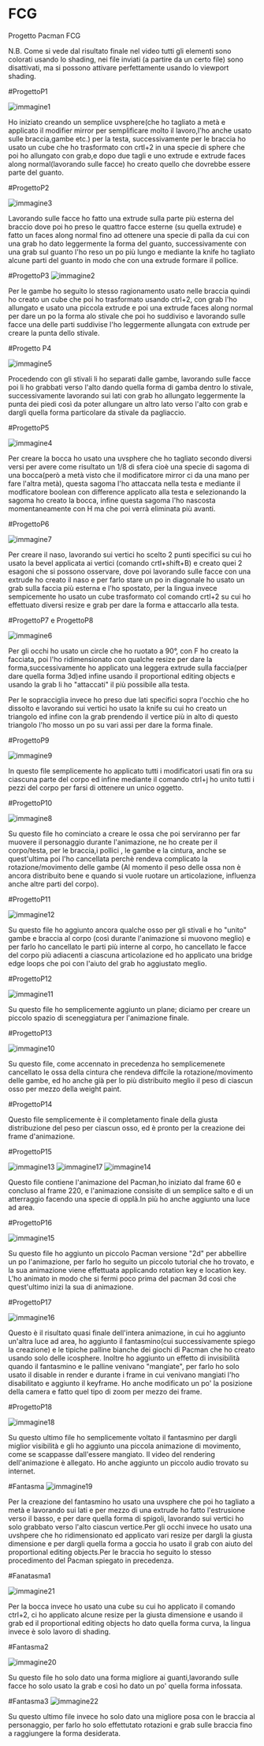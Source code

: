 # FCG
Progetto Pacman FCG

N.B. Come si vede dal risultato finale nel video tutti gli elementi sono colorati usando lo shading, nei file inviati (a partire da un certo file) sono disattivati, ma si possono attivare perfettamente usando lo viewport shading.

#ProgettoP1

![immagine1](https://github.com/user-attachments/assets/fda84b3b-e409-46dc-b7fe-fcaddf2caeed)

Ho iniziato creando un semplice uvsphere(che ho tagliato a metà e applicato il modifier mirror per semplificare molto il lavoro,l'ho anche usato sulle braccia,gambe etc.) per la testa, successivamente per le braccia ho usato un cube che ho trasformato con crtl+2 in una specie di sphere che poi ho allungato con grab,e dopo due tagli e uno extrude e extrude faces along normal(lavorando sulle facce) ho creato quello che dovrebbe essere parte del guanto.

#ProgettoP2


![immagine3](https://github.com/user-attachments/assets/17a0cb00-392c-4729-bc34-b84c35932b09)

Lavorando sulle facce ho fatto una extrude sulla parte più esterna del braccio dove poi ho preso le quattro facce esterne (su quella extrude) e fatto un faces along normal fino ad ottenere una specie di palla da cui con una grab ho dato leggermente la forma del guanto, successivamente con una grab sul guanto l'ho reso un po più lungo e mediante la knife ho tagliato alcune parti del guanto in modo che con una extrude formare il pollice.

#ProgettoP3
![immagine2](https://github.com/user-attachments/assets/acedbce8-a256-47a7-8c94-ed50752e4975)


Per le gambe ho seguito lo stesso ragionamento usato nelle braccia quindi ho creato un cube che poi ho trasformato usando ctrl+2, con grab l'ho allungato e usato una piccola extrude e poi una extrude faces along normal per dare un po la forma alo stivale che poi ho suddiviso e lavorando sulle facce una delle parti suddivise l'ho leggermente allungata con extrude per creare la punta dello stivale. 

#Progetto P4

![immagine5](https://github.com/user-attachments/assets/e4271b1a-87f1-4e54-aa78-34aa4611c63d)


Procedendo con gli stivali li ho separati dalle gambe, lavorando sulle facce poi li ho grabbati verso l'alto dando quella forma di gamba dentro lo stivale, successivamente lavorando sui lati con grab ho allungato leggermente la punta dei piedi così da poter allungare un altro lato verso l'alto con grab e dargli quella forma particolare da stivale da pagliaccio.

#ProgettoP5

![immagine4](https://github.com/user-attachments/assets/a42ae0e3-0b1c-4f73-94f7-d5052b575548)


Per creare la bocca ho usato una uvsphere che ho tagliato secondo diversi versi per avere come risultato un 1/8 di sfera cioè una specie di sagoma di una bocca(però a metà visto che il modificatore mirror ci da una mano per fare l'altra metà), questa sagoma l'ho attaccata nella testa e mediante il modficatore boolean con difference applicato alla testa e selezionando la sagoma ho creato la bocca, infine questa sagoma l'ho nascosta momentaneamente con H ma che poi verrà eliminata più avanti.

#ProgettoP6

![immagine7](https://github.com/user-attachments/assets/cbb3d322-abcd-4300-b5e4-d55d30e5436b)


Per creare il naso, lavorando sui vertici ho scelto 2 punti specifici su cui ho usato la bevel applicata ai vertici (comando crtl+shift+B) e creato quei 2 esagoni che si possono osservare, dove poi lavorando sulle facce con una extrude ho creato il naso e per farlo stare un po in diagonale ho usato un grab sulla faccia più esterna e l'ho spostato, per la lingua invece sempicemente ho usato un cube trasformato col comando crtl+2 su cui ho effettuato diversi resize e grab per dare la forma e attaccarlo alla testa.

#ProgettoP7 e ProgettoP8

![immagine6](https://github.com/user-attachments/assets/4fff2441-d024-46c5-8950-67dd0fa31223)

Per gli occhi ho usato un circle che ho ruotato a 90°, con F ho creato la facciata, poi l'ho ridimensionato con qualche resize per dare la forma,successivamente ho applicato una leggera extrude sulla faccia(per dare quella forma 3d)ed infine usando il proportional editing objects e usando la grab li ho "attaccati" il più possibile alla testa.


 Per le sopracciglia invece ho preso due lati specifici sopra l'occhio che ho dissolto e lavorando sui vertici ho usato la knife su cui ho creato un triangolo ed infine con la grab prendendo il vertice più in alto di questo triangolo l'ho mosso un po su vari assi per dare la forma finale.

#ProgettoP9

![immagine9](https://github.com/user-attachments/assets/505057e1-e7df-4a61-a2f4-bcc04e89166c)

In questo file semplicemente ho applicato tutti i modificatori usati fin ora su ciascuna parte del corpo ed infine mediante il comando ctrl+j ho unito tutti i pezzi del corpo per farsi di ottenere un unico oggetto.

#ProgettoP10

![immagine8](https://github.com/user-attachments/assets/b09f4da3-8ac6-4f99-b4f8-4ad4482b2c4a)

Su questo file ho cominciato a creare le ossa che poi serviranno per far muovere il personaggio durante l'animazione, ne ho create per il corpo/testa, per le braccia,i pollici , le gambe e la cintura, anche se quest'ultima poi l'ho cancellata perchè rendeva complicato la rotazione/movimento delle gambe (Al momento il peso delle ossa non è ancora distribuito bene e quando si vuole ruotare un articolazione, influenza anche altre parti del corpo).

#ProgettoP11

![immagine12](https://github.com/user-attachments/assets/ee2b7538-ae74-49ce-9449-070af8408317)

Su questo file ho aggiunto ancora qualche osso per gli stivali e ho "unito" gambe e braccia al corpo (così durante l'animazione si muovono meglio) e per farlo ho cancellato le parti più interne al corpo, ho cancellato le facce del corpo più adiacenti a ciascuna articolazione ed ho applicato una bridge edge loops che poi con l'aiuto del grab ho aggiustato meglio.

#ProgettoP12

![immagine11](https://github.com/user-attachments/assets/42131c4d-7202-457d-8440-157c9a60dd57)


Su questo file ho semplicemente aggiunto un plane; diciamo per creare un piccolo spazio di sceneggiatura per l'animazione finale.

#ProgettoP13

![immagine10](https://github.com/user-attachments/assets/b1723fcc-4390-4ec5-9368-394c0a4aa43c)

Su questo file, come accennato in precedenza ho semplicemenete cancellato le ossa della cintura che rendeva diffcile la rotazione/movimento delle gambe, ed ho anche già per lo più distribuito meglio il peso di ciascun osso per mezzo della weight paint.

#ProgettoP14


Questo file semplicemente è il completamento finale della giusta distribuzione del peso per ciascun osso, ed è pronto per la creazione dei frame d'animazione.

#ProgettoP15

![immagine13](https://github.com/user-attachments/assets/38ff08a8-5e1f-4cb8-85a3-1e2ddfdfd0d4)
![immagine17](https://github.com/user-attachments/assets/7f3b42fe-d2a1-4ac3-b4d4-59e9141b0b58)
![immagine14](https://github.com/user-attachments/assets/4e16decc-8f98-4a7c-b0e4-7c44d01730d9)


Questo file contiene l'animazione del Pacman,ho iniziato dal frame 60 e concluso al frame 220, e l'animazione consisite di un semplice salto e di un atterraggio facendo una specie di opplà.In più ho anche aggiunto una luce ad area.

#ProgettoP16

![immagine15](https://github.com/user-attachments/assets/28079792-3a0c-4b2b-9a3f-8a0f491cc1ed)


Su questo file ho aggiunto un piccolo Pacman versione "2d" per abbellire un po l'animazione, per farlo ho seguito un piccolo tutorial che ho trovato, e la sua animazione viene effettuata applicando rotation key e location key. L'ho animato in modo che si fermi poco prima del pacman 3d così che quest'ultimo inizi la sua di animazione.

#ProgettoP17

![immagine16](https://github.com/user-attachments/assets/c84424ec-23e3-42c1-a8ae-b228cd60f394)

Questo è il risultato quasi finale dell'intera animazione, in cui ho aggiunto un'altra luce ad area, ho aggiunto il fantasmino(cui successivamente spiego la creazione) e le tipiche palline bianche dei giochi di Pacman che ho creato usando solo delle icosphere. Inoltre ho aggiunto un effetto di invisibilità quando il fantasmino e le palline venivano "mangiate", per farlo ho solo usato il disable in render e durante i frame in cui venivano mangiati l'ho disabilitato e aggiunto il keyframe. Ho anche modificato un po' la posizione della camera e fatto quel tipo di zoom per mezzo dei frame.

#ProgettoP18

![immagine18](https://github.com/user-attachments/assets/f9a853e3-410e-452c-9de5-90dfa2aa182c)

Su questo ultimo file ho semplicemente voltato il fantasmino per dargli miglior visibilità e gli ho aggiunto una piccola animazione di movimento, come se scappasse dall'essere mangiato.
Il video del rendering dell'animazione è allegato. Ho anche aggiunto un piccolo audio trovato su internet.

#Fantasma
![immagine19](https://github.com/user-attachments/assets/da8f9763-2828-4a21-91bf-3f03b4efb84a)

Per la creazione del fantasmino ho usato una uvsphere che poi ho tagliato a metà e lavorando sui lati e per mezzo di una extrude ho fatto l'estrusione verso il basso, e per dare quella forma di spigoli, lavorando sui vertici ho solo grabbato verso l'alto ciascun vertice.Per gli occhi invece ho usato una uvshpere che ho ridimensionato ed applicato vari resize per dargli la giusta dimensione e per dargli quella forma a goccia ho usato il grab con aiuto del proportional editing objects.Per le braccia ho seguito lo stesso procedimento del Pacman spiegato in precedenza.

#Fanatasma1

![immagine21](https://github.com/user-attachments/assets/a83fa873-7dc3-4a80-a0a4-334f1a358140)

Per la bocca invece ho usato una cube su cui ho applicato il comando ctrl+2, ci ho applicato alcune resize per la giusta dimensione e usando il grab ed il proportional editing objects ho dato quella forma curva, la lingua invece è solo lavoro di shading.

#Fantasma2

![immagine20](https://github.com/user-attachments/assets/45f31e06-c4d1-4ca0-bb14-6a956eae4b27)


Su questo file ho solo dato una forma migliore ai guanti,lavorando sulle facce ho solo usato la grab e così ho dato un po' quella forma infossata.

#Fantasma3
![immagine22](https://github.com/user-attachments/assets/55787b3d-991b-49fb-add0-55a300a8877e)

Su questo ultimo file invece ho solo dato una migliore posa con le braccia al personaggio, per farlo ho solo effettutato rotazioni e grab sulle braccia fino a raggiungere la forma desiderata.

